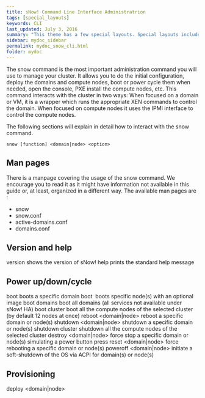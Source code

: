 ```yaml
---
title: sNow! Command Line Interface Administratrion
tags: [special_layouts]
keywords: CLI
last_updated: July 3, 2016
summary: "This theme has a few special layouts. Special layouts include the JS files they need directly in the page. The JavaScript for each special layout does not load by default for every page in the site."
sidebar: mydoc_sidebar
permalink: mydoc_snow_cli.html
folder: mydoc
---
```


The snow command is the most important administration command you will use to manage your cluster. It allows you to do the initial configuration, deploy the domains and compute nodes, boot or power cycle them when needed, open the console, PXE install the compute nodes, etc. This command interacts with the cluster in two ways:
When focused on a domain or VM, it is a wrapper which runs the appropriate XEN commands to control the domain.
When focused on compute nodes it uses the IPMI interface to control the compute nodes.

The following sections will explain in detail how to interact with the snow command.
```
snow [function] <domain|node> <option>
```
## Man pages
There is a manpage covering the usage of the snow command. We encourage you to read it as it might have information not available in this guide or, at least, organized in a different way. The available man pages are :
* snow
* snow.conf
* active-domains.conf
* domains.conf

## Version and help
version
shows the version of sNow!
help
prints the standard help message
## Power up/down/cycle
boot <domain>
boots a specific domain
boot <node>  <image> 
boots specific node(s) with an optional image
boot domains
boot all domains (all services not available under sNow! HA)
boot cluster <clustername>
boot all the compute nodes of the selected cluster (by default 12 nodes at once)
reboot <domain|node>
reboot a specific domain or node(s)
shutdown <domain|node>
shutdown a specific domain or node(s)
shutdown cluster <clustername>
shutdown all the compute nodes of the selected cluster
destroy <domain|node>
force stop a specific domain or node(s) simulating a power button press
reset <domain|node>
force rebooting a specific domain or node(s)
poweroff <domain|node>
initiate a soft-shutdown of the OS via ACPI for domain(s) or node(s)

## Provisioning
deploy <domain|node> <template> <force>
deploy a specific domain/node (optional: with specific template or force deploying existing domain/server)
add node <node> [--option value]
adds a new node in the sNow! database. Available options: cluster, image, template, install_repo, console_options
set node <node> [--option value]
sets parameters in the node description. Available options: cluster, image, template, install_repo, console_options
clone template <old> <new> <description>
creates a new template based on an existing one
clone image <old> <new> <description>
creates a new image based on an existing one
clone node <node> <image> <type>
creates an image to boot the compute nodes diskless. Available types (nfsroot, stateless).
remove domain <domain>
removes an existing domain deployed with sNow!
remove node <node>
removes an existing node from sNow! configuration
remove template <template>
removes an existing template
remove image <image>
removes an existing image
list domains
list the current domains (services) and their status
list templates
list the templates installed in the system
list nodes
list the available compute nodes and their status
list roles
list the available roles for domains (services)
list images
list the images generated or downloaded
show nodes <node>
shows the node(s) configuration.

## Console
console <domain|node>
console access to specific domain or node
# snow console <node|vm>
Use ENTER followed by ~. to exit an IPMI (compute node) console.
Use <CTRL> ] to exit a XEN (VM) console.

NOTE: The SSH sessions capture the ~ char, so if you are in a situation like:
```
# ssh snow01
# snow console n001
To exit the console you will need an additional ~ for each SSH session. In this case:
~~.
```

## Update sNow!
update tools
updates the sNow! Tools
update configspace
updates configuration files from the private Git repository
update template
updates the sNow! image used to create new domains

## Configuration
init
initiates the system configuration according to the parameters defined in snow.conf and active-domains.conf
config
dumps the information available in snow.conf and domains.conf. Use it to keep track of changes.
update firewall
updates the default sNow! firewall rules (only for sNow! with public IP address and internal DMZ)
chroot <image>
provides chroot environment inside a read-only nfsroot image. The prompt provided by this command also shows that the shell session is allocated inside a particular image chroot. In order to exit from this environment, type exit or press Ctrl+d.

